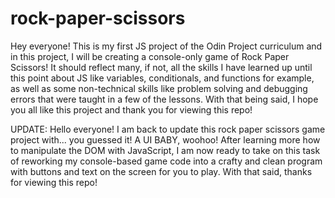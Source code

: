 # rock-paper-scissors

Hey everyone! This is my first JS project of the Odin Project curriculum and in this project, I will be creating a console-only game of Rock Paper Scissors! It should reflect many, if not, all the skills I have learned up until this point about JS like variables, conditionals, and functions for example, as well as some non-technical skills like problem solving and debugging errors that were taught in a few of the lessons. With that being said, I hope you all like this project and thank you for viewing this repo!

UPDATE:
Hello everyone! I am back to update this rock paper scissors game project with... you guessed it! A UI BABY, woohoo! After learning more how to manipulate the DOM with JavaScript, I am now ready to take on this task of reworking my console-based game code into a crafty and clean program with buttons and text on the screen for you to play. With that said, thanks for viewing this repo!